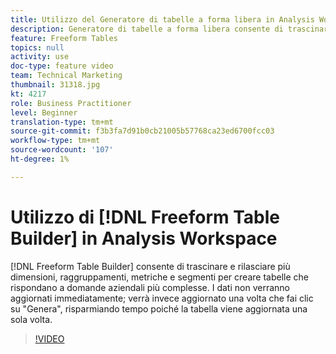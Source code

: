 ```yaml
---
title: Utilizzo del Generatore di tabelle a forma libera in Analysis Workspace
description: Generatore di tabelle a forma libera consente di trascinare e rilasciare più dimensioni, raggruppamenti, metriche e segmenti per creare tabelle che rispondano a domande aziendali più complesse. I dati non verranno aggiornati immediatamente; verrà invece aggiornato una volta che fai clic su "Genera", risparmiando tempo poiché la tabella viene aggiornata una sola volta.
feature: Freeform Tables
topics: null
activity: use
doc-type: feature video
team: Technical Marketing
thumbnail: 31318.jpg
kt: 4217
role: Business Practitioner
level: Beginner
translation-type: tm+mt
source-git-commit: f3b3fa7d91b0cb21005b57768ca23ed6700fcc03
workflow-type: tm+mt
source-wordcount: '107'
ht-degree: 1%

---
```



# Utilizzo di [!DNL Freeform Table Builder] in Analysis Workspace

[!DNL Freeform Table Builder] consente di trascinare e rilasciare più dimensioni, raggruppamenti, metriche e segmenti per creare tabelle che rispondano a domande aziendali più complesse. I dati non verranno aggiornati immediatamente; verrà invece aggiornato una volta che fai clic su &quot;Genera&quot;, risparmiando tempo poiché la tabella viene aggiornata una sola volta.

>[!VIDEO](https://video.tv.adobe.com/v/31318/?quality=12)
